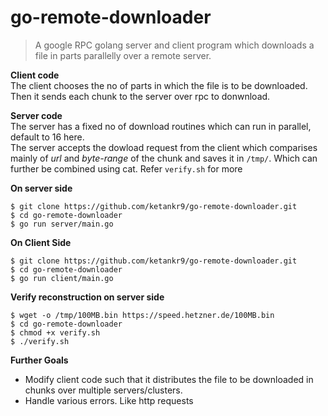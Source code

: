 # go-remote-downloader  

>A google RPC golang server and client program which downloads a file in parts parallelly over a remote server.  

**Client code**  
The client chooses the no of parts in which the file is to be downloaded.  Then it sends each chunk to the server over rpc to donwnload.  

**Server code**  
The server has a fixed no of download routines which can run in parallel, default to 16 here.  
The server accepts the dowload request from the client which comparises mainly of *url* and *byte-range* of the chunk and saves it in ```/tmp/```. Which can further be combined using cat. Refer ```verify.sh``` for more 

**On server side**
```
$ git clone https://github.com/ketankr9/go-remote-downloader.git
$ cd go-remote-downloader
$ go run server/main.go
```

**On Client Side**  
```
$ git clone https://github.com/ketankr9/go-remote-downloader.git
$ cd go-remote-downloader
$ go run client/main.go
```

**Verify reconstruction on server side**  
```
$ wget -o /tmp/100MB.bin https://speed.hetzner.de/100MB.bin
$ cd go-remote-downloader
$ chmod +x verify.sh
$ ./verify.sh
```

**Further Goals**  
*   Modify client code such that it distributes the file to be downloaded in chunks over multiple servers/clusters.
*   Handle various errors. Like http requests 